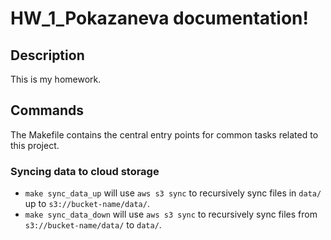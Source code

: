 # HW_1_Pokazaneva documentation!

## Description

This is my homework.

## Commands

The Makefile contains the central entry points for common tasks related to this project.

### Syncing data to cloud storage

* `make sync_data_up` will use `aws s3 sync` to recursively sync files in `data/` up to `s3://bucket-name/data/`.
* `make sync_data_down` will use `aws s3 sync` to recursively sync files from `s3://bucket-name/data/` to `data/`.


